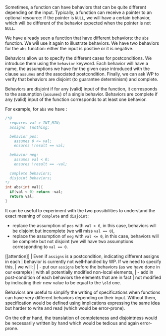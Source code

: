 Sometimes, a function can have behaviors that can be quite different
depending on the input. Typically, a function can receive a pointer to an
optional resource: if the pointer is `NULL`, we will have a certain behavior,
which will be different of the behavior expected when the pointer is not `NULL`.

We have already seen a function that have different behaviors: the `abs`
function. We will use it again to illustrate behaviors. We have two behaviors
for the `abs` function: either the input is positive or it is negative.

Behaviors allow us to specify the different cases for postconditions.
We introduce them using the `behavior` keyword. Each behavior will have a
name, the assumptions we have for the given case introduced with the clause
`assumes` and the associated postcondition. Finally, we can ask WP to verify
that behaviors are disjoint (to guarantee determinism) and complete.

Behaviors are disjoint if for any (valid) input of the function, it
corresponds to the assumption (`assumes`) of a single behavior. Behaviors
are complete if any (valid) input of the function corresponds to at least
one behavior.

For example, for `abs` we have :


```c
/*@
  requires val > INT_MIN;
  assigns  \nothing;

  behavior pos:
    assumes 0 <= val;
    ensures \result == val;
  
  behavior neg:
    assumes val < 0;
    ensures \result == -val;
 
  complete behaviors;
  disjoint behaviors;
*/
int abs(int val){
  if(val < 0) return -val;
  return val;
}
```

It can be useful to experiment with the two possibilities to understand the exact
meaning of `complete` and `disjoint`:

- replace the assumption of `pos` with `val > 0`, in this case, behaviors
  will be disjoint but incomplete (we will miss `val == 0`),
- replace the assumption of `neg` with `val <= 0`, in this case, behaviors
  will be complete but not disjoint (we will have two assumptions corresponding
  to `val == 0`.

[[attention]]
| Even if `assigns` is a postcondition, indicating different assigns in each
| behavior is currently not well-handled by WP. If we need to specify this,
| we will:
|
| - put our `assigns` before the behaviors (as we have done in our example)
|   with all potentially modified non-local elements,
| - add in post-condition of each behaviors the elements that are in fact
|   not modified by indicating their new value to be equal to the `\old` one.

Behaviors are useful to simplify the writing of specifications when functions
can have very different behaviors depending on their input. Without them,
specification would be defined using implications expressing the same idea
but harder to write and read (which would be error-prone).

On the other hand, the translation of completeness and disjointness would be
necessarily written by hand which would be tedious and again error-prone.
